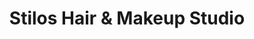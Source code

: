 ---
title: "Stilos Hair & Makeup Studio"
url: /zapopan/stilos-hair-und-makeup-studio/
shop: peluquería
---